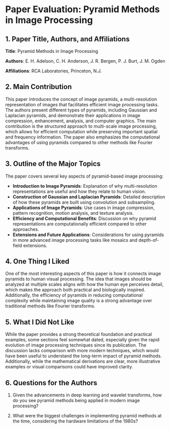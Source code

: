 # Paper Evaluation: Pyramid Methods in Image Processing

## 1. Paper Title, Authors, and Affiliations

**Title**: Pyramid Methods in Image Processing

**Authors**: E. H. Adelson, C. H. Anderson, J. R. Bergen, P. J. Burt, J. M. Ogden

**Affiliations**: RCA Laboratories, Princeton, N.J.

## 2. Main Contribution

This paper introduces the concept of image pyramids, a multi-resolution representation of images that facilitates efficient image processing tasks. The authors present different types of pyramids, including Gaussian and Laplacian pyramids, and demonstrate their applications in image compression, enhancement, analysis, and computer graphics. The main contribution is the structured approach to multi-scale image processing, which allows for efficient computation while preserving important spatial and frequency information. The paper also emphasizes the computational advantages of using pyramids compared to other methods like Fourier transforms.

## 3. Outline of the Major Topics

The paper covers several key aspects of pyramid-based image processing:

- **Introduction to Image Pyramids**: Explanation of why multi-resolution representations are useful and how they relate to human vision.
- **Construction of Gaussian and Laplacian Pyramids**: Detailed description of how these pyramids are built using convolution and subsampling.
- **Applications of Image Pyramids**: Use cases in image compression, pattern recognition, motion analysis, and texture analysis.
- **Efficiency and Computational Benefits**: Discussion on why pyramid representations are computationally efficient compared to other approaches.
- **Extensions and Future Applications**: Considerations for using pyramids in more advanced image processing tasks like mosaics and depth-of-field extensions.

## 4. One Thing I Liked

One of the most interesting aspects of this paper is how it connects image pyramids to human visual processing. The idea that images should be analyzed at multiple scales aligns with how the human eye perceives detail, which makes the approach both practical and biologically inspired. Additionally, the efficiency of pyramids in reducing computational complexity while maintaining image quality is a strong advantage over traditional methods like Fourier transforms.

## 5. What I Did Not Like

While the paper provides a strong theoretical foundation and practical examples, some sections feel somewhat dated, especially given the rapid evolution of image processing techniques since its publication. The discussion lacks comparison with more modern techniques, which would have been useful to understand the long-term impact of pyramid methods. Additionally, while the mathematical derivations are clear, more illustrative examples or visual comparisons could have improved clarity.

## 6. Questions for the Authors

1. Given the advancements in deep learning and wavelet transforms, how do you see pyramid methods being applied in modern image processing?

2. What were the biggest challenges in implementing pyramid methods at the time, considering the hardware limitations of the 1980s?

   